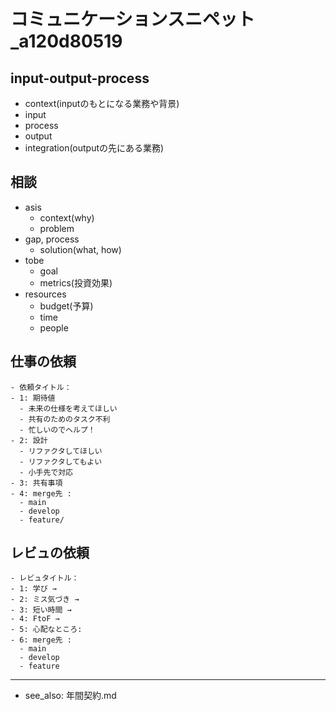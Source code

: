 # コミュニケーションスニペット_a120d80519

## input-output-process
- context(inputのもとになる業務や背景)
- input
- process
- output
- integration(outputの先にある業務)

## 相談
- asis
  - context(why)
  - problem
- gap, process
  - solution(what, how)
- tobe
  - goal
  - metrics(投資効果)
- resources
  - budget(予算)
  - time
  - people


## 仕事の依頼
```
- 依頼タイトル：
- 1: 期待値
  - 未来の仕様を考えてほしい
  - 共有のためのタスク不利
  - 忙しいのでヘルプ！
- 2: 設計
  - リファクタしてほしい
  - リファクタしてもよい
  - 小手先で対応
- 3: 共有事項
- 4: merge先 :
  - main
  - develop
  - feature/
```

## レビュの依頼
```
- レビュタイトル：
- 1: 学び →
- 2: ミス気づき →
- 3: 短い時間 →
- 4: FtoF →
- 5: 心配なところ:
- 6: merge先 :
  - main
  - develop
  - feature
```

---
- see_also: 年間契約.md